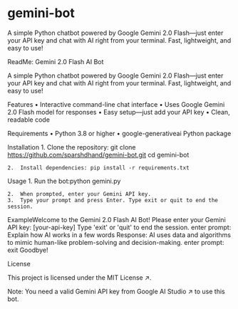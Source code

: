 # gemini-bot
A simple Python chatbot powered by Google Gemini 2.0 Flash—just enter your API key and chat with AI right from your terminal. Fast, lightweight, and easy to use!

ReadMe:
Gemini 2.0 Flash AI Bot

A simple Python chatbot powered by Google Gemini 2.0 Flash—just enter your API key and chat with AI right from your terminal. Fast, lightweight, and easy to use!

Features
	•	Interactive command-line chat interface
	•	Uses Google Gemini 2.0 Flash model for responses
	•	Easy setup—just add your API key
	•	Clean, readable code

Requirements
	•	Python 3.8 or higher
	•	‎⁠google-generativeai⁠ Python package

Installation
	1.	Clone the repository: git clone https://github.com/sparshdhand/gemini-bot.git
cd gemini-bot

	2.	Install dependencies: pip install -r requirements.txt

Usage
	1.	Run the bot:python gemini.py

	2.	When prompted, enter your Gemini API key.
	3.	Type your prompt and press Enter. Type ‎⁠exit⁠ or ‎⁠quit⁠ to end the session.

ExampleWelcome to the Gemini 2.0 Flash AI Bot!
Please enter your Gemini API key: [your-api-key]
Type 'exit' or 'quit' to end the session.
enter prompt: Explain how AI works in a few words
Response: AI uses data and algorithms to mimic human-like problem-solving and decision-making.
enter prompt: exit
Goodbye!

License

This project is licensed under the MIT License ↗.

Note: You need a valid Gemini API key from Google AI Studio ↗ to use this bot.
